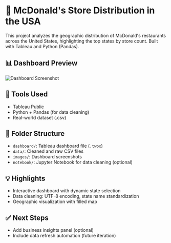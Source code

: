 # 📍 McDonald's Store Distribution in the USA

This project analyzes the geographic distribution of McDonald's restaurants across the United States, highlighting the top states by store count. Built with Tableau and Python (Pandas).

## 📊 Dashboard Preview

![Dashboard Screenshot](images/preview.png)

## 🔧 Tools Used

* Tableau Public
* Python + Pandas (for data cleaning)
* Real-world dataset (.csv)

## 📁 Folder Structure

* `dashboard/`: Tableau dashboard file (`.twbx`)
* `data/`: Cleaned and raw CSV files
* `images/`: Dashboard screenshots
* `notebook/`: Jupyter Notebook for data cleaning (optional)

## 💡 Highlights

* Interactive dashboard with dynamic state selection
* Data cleaning: UTF-8 encoding, state name standardization
* Geographic visualization with filled map

## ✅ Next Steps

* Add business insights panel (optional)
* Include data refresh automation (future iteration)
